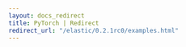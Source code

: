 ```yaml
---
layout: docs_redirect
title: PyTorch | Redirect
redirect_url: "/elastic/0.2.1rc0/examples.html"
---
```

